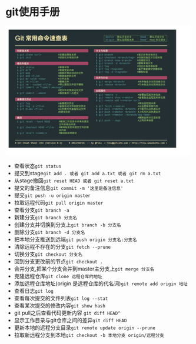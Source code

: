 # git使用手册
![git](./image/git.png "git")
+ 查看状态`git status`
+ 提交到stage`git add . 或者 git add a.txt 或者 git rm a.txt`
+ 从stage撤回`git reset HEAD 或者 git reset a.txt`
+ 提交的备注信息`git commit -m '这里是备注信息'`
+ 提交`git push -u origin master`
+ 拉取远程代码`git pull origin master`
+ 查看分支`git branch -a`
+ 新建分支`git branch 分支名`
+ 创建分支并切换到分支上`git branch -b 分支名`
+ 删除分支`git branch -d 分支名`
+ 把本地分支推送到远端`git push origin 分支名:分支名`
+ 清除远程不存在的分支`git fetch --prune`
+ 切换分支`git checkout 分支名`
+ 回到分支更改前的节点`git checkout .`
+ 合并分支,把某个分支合并到master主分支上`git merge 分支名`
+ 克隆远程仓库`git clone 远程仓库的地址`
+ 添加远程仓库地址(origin 是远程仓库的代名词)`git remote add origin 地址`
+ 查看日志`git log`
+ 查看每次提交的文件列表`git log --stat`
+ 查看某次提交的修改内容`git show hash`
+ git pull之后查看代码更新内容 `git diff HEAD^`
+ 显示工作目录与git仓库之间的差异`git diff HEAD`
+ 更新本地的远程分支目录`git remote update origin --prune`
+ 拉取新远程分支到本地`git checkout -b 本地分支 origin/远程分支`